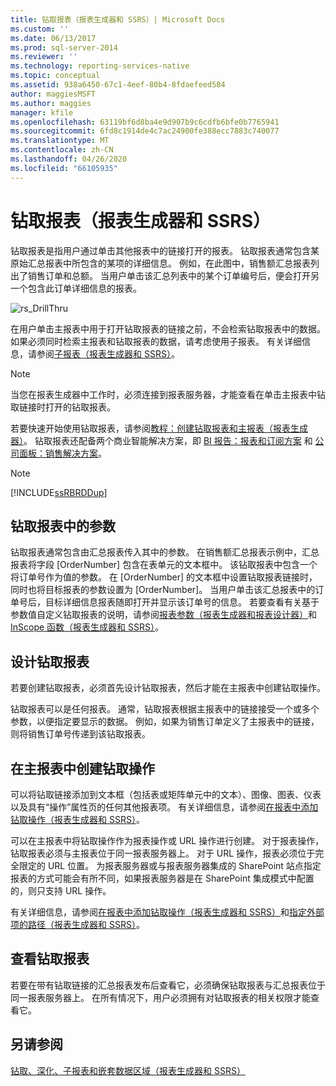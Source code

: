 ```yaml
---
title: 钻取报表（报表生成器和 SSRS）| Microsoft Docs
ms.custom: ''
ms.date: 06/13/2017
ms.prod: sql-server-2014
ms.reviewer: ''
ms.technology: reporting-services-native
ms.topic: conceptual
ms.assetid: 938a6450-67c1-4eef-80b4-8fdaefeed584
author: maggiesMSFT
ms.author: maggies
manager: kfile
ms.openlocfilehash: 63119bf6d8ba4e9d907b9c6cdfb6bfe0b7765941
ms.sourcegitcommit: 6fd8c1914de4c7ac24900fe388ecc7883c740077
ms.translationtype: MT
ms.contentlocale: zh-CN
ms.lasthandoff: 04/26/2020
ms.locfileid: "66105935"
---
```

# <a name="drillthrough-reports-report-builder-and-ssrs"></a>钻取报表（报表生成器和 SSRS）
  钻取报表是指用户通过单击其他报表中的链接打开的报表。 钻取报表通常包含某原始汇总报表中所包含的某项的详细信息。 例如，在此图中，销售额汇总报表列出了销售订单和总额。 当用户单击该汇总列表中的某个订单编号后，便会打开另一个包含此订单详细信息的报表。  
  
 ![rs_DrillThru](../media/rs-drillthru.gif "rs_DrillThru")  
  
 在用户单击主报表中用于打开钻取报表的链接之前，不会检索钻取报表中的数据。 如果必须同时检索主报表和钻取报表的数据，请考虑使用子报表。 有关详细信息，请参阅[子报表（报表生成器和 SSRS）](subreports-report-builder-and-ssrs.md)。  
  
> [!NOTE]  
>  当您在报表生成器中工作时，必须连接到报表服务器，才能查看在单击主报表中钻取链接时打开的钻取报表。  
  
 若要快速开始使用钻取报表，请参阅[教程：创建钻取报表和主报表（报表生成器）](../tutorial-creating-drillthrough-and-main-reports-report-builder.md)。 钻取报表还配备两个商业智能解决方案，即 [BI 报告：报表和订阅方案](https://technet.microsoft.com/bi/ff769487.aspx) 和 [公司面板：销售解决方案](https://technet.microsoft.com/bi/ff643005.aspx)。  
  
> [!NOTE]  
>  [!INCLUDE[ssRBRDDup](../../includes/ssrbrddup-md.md)]  
  
## <a name="parameters-in-drillthrough-reports"></a>钻取报表中的参数  
 钻取报表通常包含由汇总报表传入其中的参数。 在销售额汇总报表示例中，汇总报表将字段 [OrderNumber] 包含在表单元的文本框中。 该钻取报表中包含一个将订单号作为值的参数。 在 [OrderNumber] 的文本框中设置钻取报表链接时，同时也将目标报表的参数设置为 [OrderNumber]。 当用户单击该汇总报表中的订单号后，目标详细信息报表随即打开并显示该订单号的信息。 若要查看有关基于参数值自定义钻取报表的说明，请参阅[报表参数（报表生成器和报表设计器）](report-parameters-report-builder-and-report-designer.md)和 [InScope 函数（报表生成器和 SSRS）](report-builder-functions-inscope-function.md)。  
  
## <a name="designing-the-drillthrough-report"></a>设计钻取报表  
 若要创建钻取报表，必须首先设计钻取报表，然后才能在主报表中创建钻取操作。  
  
 钻取报表可以是任何报表。 通常，钻取报表根据主报表中的链接接受一个或多个参数，以便指定要显示的数据。 例如，如果为销售订单定义了主报表中的链接，则将销售订单号传递到该钻取报表。  
  
## <a name="creating-a-drillthrough-action-in-the-main-report"></a>在主报表中创建钻取操作  
 可以将钻取链接添加到文本框（包括表或矩阵单元中的文本）、图像、图表、仪表以及具有“操作”属性页的任何其他报表项。 有关详细信息，请参阅[在报表中添加钻取操作（报表生成器和 SSRS）](add-a-drillthrough-action-on-a-report-report-builder-and-ssrs.md)。  
  
 可以在主报表中将钻取操作作为报表操作或 URL 操作进行创建。 对于报表操作，钻取报表必须与主报表位于同一报表服务器上。 对于 URL 操作，报表必须位于完全限定的 URL 位置。 为报表服务器或与报表服务器集成的 SharePoint 站点指定报表的方式可能会有所不同，如果报表服务器是在 SharePoint 集成模式中配置的，则只支持 URL 操作。  
  
 有关详细信息，请参阅[在报表中添加钻取操作（报表生成器和 SSRS）](add-a-drillthrough-action-on-a-report-report-builder-and-ssrs.md)和[指定外部项的路径（报表生成器和 SSRS）](specifying-paths-to-external-items-report-builder-and-ssrs.md)。  
  
## <a name="viewing-a-drillthrough-report"></a>查看钻取报表  
 若要在带有钻取链接的汇总报表发布后查看它，必须确保钻取报表与汇总报表位于同一报表服务器上。 在所有情况下，用户必须拥有对钻取报表的相关权限才能查看它。  
  
## <a name="see-also"></a>另请参阅  
 [钻取、深化、子报表和嵌套数据区域（报表生成器和 SSRS）](drillthrough-drilldown-subreports-and-nested-data-regions.md)  
  
  
